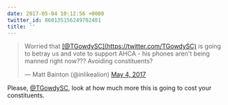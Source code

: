 ```yaml
---
date: 2017-05-04 10:12:56 +0000
twitter_id: 860135156249702401
title: ''
---
```


<blockquote class="twitter-tweet"><p lang="en" dir="ltr">Worried that <a href="https://twitter.com/TGowdySC?ref_src=twsrc%5Etfw">[@TGowdySC](https://twitter.com/TGowdySC)</a> is going to betray us and vote to support AHCA - his phones aren&#39;t being manned right now??? Avoiding constituents?</p>&mdash; Matt Bainton (@inlikealion) <a href="https://twitter.com/inlikealion/status/860133888768782339?ref_src=twsrc%5Etfw">May 4, 2017</a></blockquote>
<script async src="https://platform.twitter.com/widgets.js" charset="utf-8"></script>

Please, [@TGowdySC](https://twitter.com/TGowdySC), look at how much more this is going to cost your constituents.
